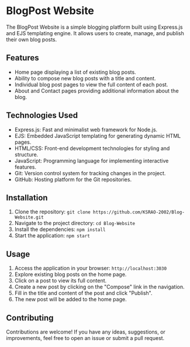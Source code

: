 # BlogPost Website

The BlogPost Website is a simple blogging platform built using Express.js and EJS templating engine. It allows users to create, manage, and publish their own blog posts.

## Features

- Home page displaying a list of existing blog posts.
- Ability to compose new blog posts with a title and content.
- Individual blog post pages to view the full content of each post.
- About and Contact pages providing additional information about the blog.

## Technologies Used

- Express.js: Fast and minimalist web framework for Node.js.
- EJS: Embedded JavaScript templating for generating dynamic HTML pages.
- HTML/CSS: Front-end development technologies for styling and structure.
- JavaScript: Programming language for implementing interactive features.
- Git: Version control system for tracking changes in the project.
- GitHub: Hosting platform for the Git repositories.

## Installation

1. Clone the repository: `git clone https://github.com/KSRAO-2002/Blog-Website.git`
2. Navigate to the project directory: `cd Blog-Website`
3. Install the dependencies: `npm install`
4. Start the application: `npm start`

## Usage

1. Access the application in your browser: `http://localhost:3030`
2. Explore existing blog posts on the home page.
3. Click on a post to view its full content.
4. Create a new post by clicking on the "Compose" link in the navigation.
5. Fill in the title and content of the post and click "Publish".
6. The new post will be added to the home page.

## Contributing

Contributions are welcome! If you have any ideas, suggestions, or improvements, feel free to open an issue or submit a pull request.


